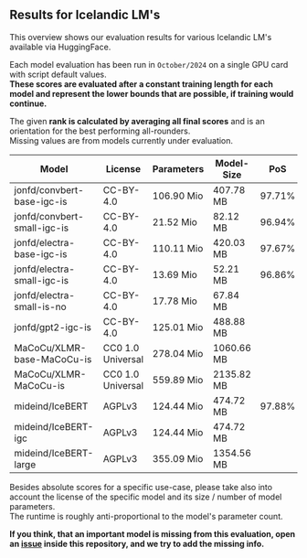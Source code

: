 ## Results for Icelandic LM's

This overview shows our evaluation results for various Icelandic LM's available via HuggingFace.

Each model evaluation has been run in `October/2024` on a single GPU card with script default values.<br>
**These scores are evaluated after a constant training length for each model and represent the lower bounds that are possible, if training would continue.**<br>

The given **rank is calculated by averaging all final scores** and is an orientation for the best performing all-rounders.<br>
Missing values are from models currently under evaluation.

| Model | License | Parameters | Model-Size | PoS | NER | DP | ATS | Rank |
|-------|---------|------------|------------|-----|-----|----|----|------|
| jonfd/convbert-base-igc-is | CC-BY-4.0 | 106.90 Mio | 407.78 MB | 97.71% | 91.52% | 79.84% | 69.09% | 2 |
| jonfd/convbert-small-igc-is | CC-BY-4.0 | 21.52 Mio | 82.12 MB | 96.94% | 89.95% | 79.46% | 68.74% | 3 |
| jonfd/electra-base-igc-is | CC-BY-4.0 | 110.11 Mio | 420.03 MB | 97.67% | 90.96% | 81.11% | 70.80% | 1 |
| jonfd/electra-small-igc-is | CC-BY-4.0 | 13.69 Mio | 52.21 MB | 96.86% | 88.00% | 78.40% | 68.67% | 5 |
| jonfd/electra-small-is-no | CC-BY-4.0 | 17.78 Mio | 67.84 MB | | | | | |
| jonfd/gpt2-igc-is | CC-BY-4.0 | 125.01 Mio | 488.88 MB | | | | | |
| MaCoCu/XLMR-base-MaCoCu-is | CC0 1.0 Universal | 278.04 Mio | 1060.66 MB | | | | | |
| MaCoCu/XLMR-MaCoCu-is | CC0 1.0 Universal | 559.89 Mio | 2135.82 MB | | | | | |
| mideind/IceBERT | AGPLv3 | 124.44 Mio | 474.72 MB | 97.88% | 92.40% | 72.51% | 69.91% | 4 |
| mideind/IceBERT-igc | AGPLv3 | 124.44 Mio | 474.72 MB | | | | | |
| mideind/IceBERT-large | AGPLv3 | 355.09 Mio | 1354.56 MB | | | | | |

Besides absolute scores for a specific use-case, please take also into account the license of the specific model and its size / number of model parameters.<br>
The runtime is roughly anti-proportional to the model's parameter count.

**If you think, that an important model is missing from this evaluation, open an [issue](https://github.com/icelandic-lt/IceEval/issues) inside this repository, and we try to add the missing info.**